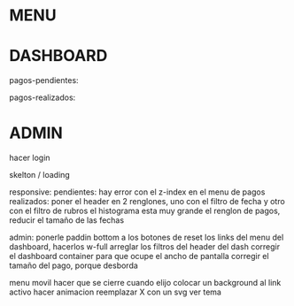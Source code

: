 
MENU
=====

DASHBOARD 
==========
pagos-pendientes: 
    
pagos-realizados: 

ADMIN
======

hacer login

skelton / loading

responsive: 
pendientes:
  hay error con el z-index en el menu de pagos
realizados:
  poner el header en 2 renglones, uno con el filtro de fecha y otro con el filtro de rubros
  el histograma esta muy grande
  el renglon de pagos, reducir el tamaño de las fechas

admin:
  ponerle paddin bottom a los botones de reset
  los links del menu del dashboard, hacerlos w-full
  arreglar los filtros del header del dash
  corregir el dashboard container para que ocupe el ancho de pantalla
  corregir el tamaño del pago, porque desborda

menu movil
  hacer que se cierre cuando elijo
  colocar un background al link activo
  hacer animacion
  reemplazar X con un svg
  ver tema



